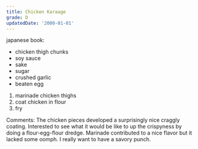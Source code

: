 ```yaml
---
title: Chicken Karaage
grade: D
updatedDate: '2000-01-01'
---
```

japanese book:
- chicken thigh chunks
- soy sauce
- sake
- sugar
- crushed garlic
- beaten egg


1. marinade chicken thighs
2. coat chicken in flour
3. fry 


Comments:
The chicken pieces developed a surprisingly nice 
craggly coating. Interested to see what it would
be like to up the crispyness by doing a flour-egg-flour
dredge. Marinade contributed to a nice flavor but it
lacked some oomph. I really want to have a savory punch.